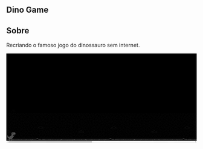 ## Dino Game  

## Sobre
Recriando o famoso jogo do dinossauro sem internet.

<img src=imgs/dino-game.gif width="550">


